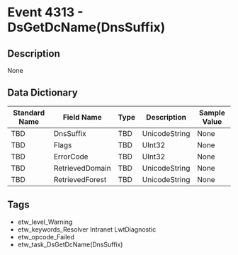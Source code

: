 # Event 4313 - DsGetDcName(DnsSuffix)

## Description
None

## Data Dictionary
|Standard Name|Field Name|Type|Description|Sample Value|
|---|---|---|---|---|
|TBD|DnsSuffix|TBD|UnicodeString|None|None|
|TBD|Flags|TBD|UInt32|None|None|
|TBD|ErrorCode|TBD|UInt32|None|None|
|TBD|RetrievedDomain|TBD|UnicodeString|None|None|
|TBD|RetrievedForest|TBD|UnicodeString|None|None|

## Tags
* etw_level_Warning
* etw_keywords_Resolver Intranet LwtDiagnostic
* etw_opcode_Failed
* etw_task_DsGetDcName(DnsSuffix)